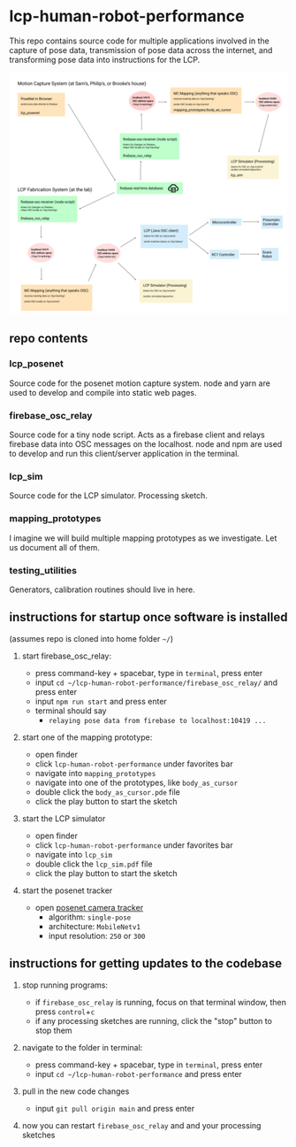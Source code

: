 # lcp-human-robot-performance

This repo contains source code for multiple applications involved in the capture of pose data, transmission of pose data across the internet, and transforming pose data into instructions for the LCP.

![system diagram](https://raw.githubusercontent.com/philipkobernik/lcp-human-robot-performance/main/system-diagram-1.png)

## repo contents

### lcp_posenet
Source code for the posenet motion capture system. node and yarn are used to develop and compile into static web pages.

### firebase_osc_relay
Source code for a tiny node script. Acts as a firebase client and relays firebase data into OSC messages on the localhost. node and npm are used to develop and run this client/server application in the terminal.

### lcp_sim
Source code for the LCP simulator. Processing sketch.

### mapping_prototypes
I imagine we will build multiple mapping prototypes as we investigate. Let us document all of them.

### testing_utilities
Generators, calibration routines should live in here.

## instructions for startup once software is installed
(assumes repo is cloned into home folder `~/`)

1. start firebase_osc_relay:
    * press command-key + spacebar, type in `terminal`, press enter
    * input `cd ~/lcp-human-robot-performance/firebase_osc_relay/` and press enter
    * input `npm run start` and press enter
    * terminal should say
        * `relaying pose data from firebase to localhost:10419 ...`


2. start one of the mapping prototype:
    * open finder
    * click `lcp-human-robot-performance` under favorites bar
    * navigate into `mapping_prototypes`
    * navigate into one of the prototypes, like `body_as_cursor`
    * double click the `body_as_cursor.pde` file
    * click the play button to start the sketch


3. start the LCP simulator
    * open finder
    * click `lcp-human-robot-performance` under favorites bar
    * navigate into `lcp_sim`
    * double click the `lcp_sim.pdf` file
    * click the play button to start the sketch


4. start the posenet tracker
    * open [posenet camera tracker](https://lcp-posenet.surge.sh/camera.html)
      * algorithm: `single-pose`
      * architecture: `MobileNetv1`
      * input resolution: `250` or `300`


## instructions for getting updates to the codebase
1. stop running programs:
    * if `firebase_osc_relay` is running, focus on that terminal window, then press `control`+`c`
    * if any processing sketches are running, click the "stop" button to stop them


2. navigate to the folder in terminal:
    * press command-key + spacebar, type in `terminal`, press enter
    * input `cd ~/lcp-human-robot-performance` and press enter


3. pull in the new code changes
    * input `git pull origin main` and press enter


4. now you can restart `firebase_osc_relay` and and your processing sketches
